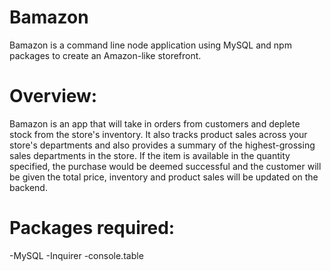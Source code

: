 # Bamazon
Bamazon is a command line node application using MySQL and npm packages to create an Amazon-like storefront. 


# Overview:
 Bamazon is an app that will take in orders from customers and deplete stock from the store's inventory. It also tracks product sales across your store's departments and also provides a summary of the highest-grossing sales departments in the store. If the item is available in the quantity specified, the purchase would be deemed successful and the customer will be given the total price, inventory and product sales will be updated on the backend. 

# Packages required:
 -MySQL
 -Inquirer
 -console.table


